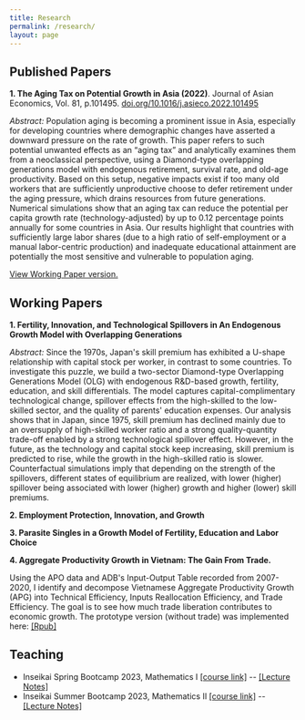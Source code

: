 ```yaml
---
title: Research
permalink: /research/
layout: page
---
```


## Published Papers

**1. The Aging Tax on Potential Growth in Asia (2022)**. Journal of Asian Economics, Vol. 81, p.101495. [doi.org/10.1016/j.asieco.2022.101495](https://doi.org/10.1016/j.asieco.2022.101495)

*Abstract:* Population aging is becoming a prominent issue in Asia, especially for developing countries where demographic changes have asserted a downward pressure on the rate of growth. This paper refers to such potential unwanted effects as an “aging tax” and analytically examines them from a neoclassical perspective, using a Diamond-type overlapping generations model with endogenous retirement, survival rate, and old-age productivity. Based on this setup, negative impacts exist if too many old workers that are sufficiently unproductive choose to defer retirement under the aging pressure, which drains resources from future generations. Numerical simulations show that an aging tax can reduce the potential per capita growth rate (technology-adjusted) by up to 0.12 percentage points annually for some countries in Asia. Our results highlight that countries with sufficiently large labor shares (due to a high ratio of self-employment or a manual labor-centric production) and inadequate educational attainment are potentially the most sensitive and vulnerable to population aging.

[View Working Paper version.](https://docs.google.com/viewer?url=https://www2.econ.tohoku.ac.jp/~PDesign/dp/TUPD-2022-002.pdf)

## Working Papers

**1. Fertility, Innovation, and Technological Spillovers in An Endogenous Growth Model with Overlapping Generations**

*Abstract:* Since the 1970s, Japan's skill premium has exhibited a U-shape relationship with capital stock per worker, in contrast to some countries. To investigate this puzzle, we build a two-sector Diamond-type Overlapping Generations Model (OLG) with endogenous R&D-based growth, fertility, education, and skill differentials. The model captures capital-complimentary technological change, spillover effects from the high-skilled to the low-skilled sector, and the quality of parents' education expenses. Our analysis shows that in Japan, since 1975, skill premium has declined mainly due to an oversupply of high-skilled worker ratio and a strong quality-quantity trade-off enabled by a strong technological spillover effect. However, in the future, as the technology and capital stock keep increasing, skill premium is predicted to rise, while the growth in the high-skilled ratio is slower. Counterfactual simulations imply that depending on the strength of the spillovers, different states of equilibrium are realized, with lower (higher) spillover being associated with lower (higher) growth and higher (lower) skill premiums.

**2. Employment Protection, Innovation, and Growth**

**3. Parasite Singles in a Growth Model of Fertility, Education and Labor Choice**

**4. Aggregate Productivity Growth in Vietnam: The Gain From Trade.**

Using the APO data and ADB's Input-Output Table recorded from 2007-2020, I identify and decompose Vietnamese Aggregate Productivity Growth (APG) into Technical Efficiency, Inputs Reallocation Efficiency, and Trade Efficiency. The goal is to see how much trade liberation contributes to economic growth. The prototype version (without trade) was implemented here: [[Rpub]](https://rpubs.com/thanhqtran/775009)


## Teaching

- Inseikai Spring Bootcamp 2023, Mathematics I [[course link]](https://github.com/thanhqtran/tohoku_bootcamp/tree/main/spring2023) -- [[Lecture Notes]](https://docs.google.com/viewer?url=https://raw.githubusercontent.com/thanhqtran/tohoku_bootcamp/main/spring2023/math/main.pdf)
- Inseikai Summer Bootcamp 2023, Mathematics II [[course link]](https://github.com/thanhqtran/tohoku_bootcamp/tree/main/summer2023) -- [[Lecture Notes]](https://docs.google.com/viewer?url=https://raw.githubusercontent.com/thanhqtran/tohoku_bootcamp/main/summer2023/math/main.pdf)
